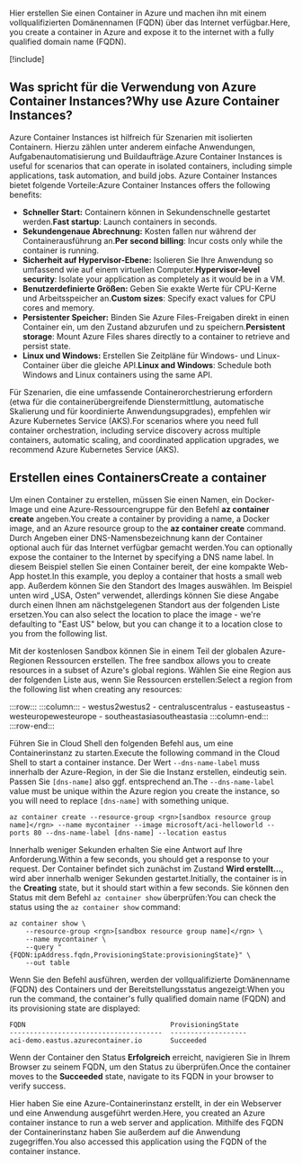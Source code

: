 <span data-ttu-id="e9f52-101">Hier erstellen Sie einen Container in Azure und machen ihn mit einem vollqualifizierten Domänennamen (FQDN) über das Internet verfügbar.</span><span class="sxs-lookup"><span data-stu-id="e9f52-101">Here, you create a container in Azure and expose it to the internet with a fully qualified domain name (FQDN).</span></span>

[!include[](../../../includes/azure-sandbox-activate.md)]

## <a name="why-use-azure-container-instances"></a><span data-ttu-id="e9f52-102">Was spricht für die Verwendung von Azure Container Instances?</span><span class="sxs-lookup"><span data-stu-id="e9f52-102">Why use Azure Container Instances?</span></span>

<span data-ttu-id="e9f52-103">Azure Container Instances ist hilfreich für Szenarien mit isolierten Containern. Hierzu zählen unter anderem einfache Anwendungen, Aufgabenautomatisierung und Buildaufträge.</span><span class="sxs-lookup"><span data-stu-id="e9f52-103">Azure Container Instances is useful for scenarios that can operate in isolated containers, including simple applications, task automation, and build jobs.</span></span> <span data-ttu-id="e9f52-104">Azure Container Instances bietet folgende Vorteile:</span><span class="sxs-lookup"><span data-stu-id="e9f52-104">Azure Container Instances offers the following benefits:</span></span>

- <span data-ttu-id="e9f52-105">**Schneller Start:** Containern können in Sekundenschnelle gestartet werden.</span><span class="sxs-lookup"><span data-stu-id="e9f52-105">**Fast startup**: Launch containers in seconds.</span></span>
- <span data-ttu-id="e9f52-106">**Sekundengenaue Abrechnung:** Kosten fallen nur während der Containerausführung an.</span><span class="sxs-lookup"><span data-stu-id="e9f52-106">**Per second billing**: Incur costs only while the container is running.</span></span>
- <span data-ttu-id="e9f52-107">**Sicherheit auf Hypervisor-Ebene:** Isolieren Sie Ihre Anwendung so umfassend wie auf einem virtuellen Computer.</span><span class="sxs-lookup"><span data-stu-id="e9f52-107">**Hypervisor-level security**: Isolate your application as completely as it would be in a VM.</span></span>
- <span data-ttu-id="e9f52-108">**Benutzerdefinierte Größen:** Geben Sie exakte Werte für CPU-Kerne und Arbeitsspeicher an.</span><span class="sxs-lookup"><span data-stu-id="e9f52-108">**Custom sizes**: Specify exact values for CPU cores and memory.</span></span>
- <span data-ttu-id="e9f52-109">**Persistenter Speicher:** Binden Sie Azure Files-Freigaben direkt in einen Container ein, um den Zustand abzurufen und zu speichern.</span><span class="sxs-lookup"><span data-stu-id="e9f52-109">**Persistent storage**: Mount Azure Files shares directly to a container to retrieve and persist state.</span></span>
- <span data-ttu-id="e9f52-110">**Linux und Windows:** Erstellen Sie Zeitpläne für Windows- und Linux-Container über die gleiche API.</span><span class="sxs-lookup"><span data-stu-id="e9f52-110">**Linux and Windows**: Schedule both Windows and Linux containers using the same API.</span></span>

<span data-ttu-id="e9f52-111">Für Szenarien, die eine umfassende Containerorchestrierung erfordern (etwa für die containerübergreifende Dienstermittlung, automatische Skalierung und für koordinierte Anwendungsupgrades), empfehlen wir Azure Kubernetes Service (AKS).</span><span class="sxs-lookup"><span data-stu-id="e9f52-111">For scenarios where you need full container orchestration, including service discovery across multiple containers, automatic scaling, and coordinated application upgrades, we recommend Azure Kubernetes Service (AKS).</span></span>

## <a name="create-a-container"></a><span data-ttu-id="e9f52-112">Erstellen eines Containers</span><span class="sxs-lookup"><span data-stu-id="e9f52-112">Create a container</span></span>

<span data-ttu-id="e9f52-113">Um einen Container zu erstellen, müssen Sie einen Namen, ein Docker-Image und eine Azure-Ressourcengruppe für den Befehl **az container create** angeben.</span><span class="sxs-lookup"><span data-stu-id="e9f52-113">You create a container by providing a name, a Docker image, and an Azure resource group to the **az container create** command.</span></span> <span data-ttu-id="e9f52-114">Durch Angeben einer DNS-Namensbezeichnung kann der Container optional auch für das Internet verfügbar gemacht werden.</span><span class="sxs-lookup"><span data-stu-id="e9f52-114">You can optionally expose the container to the Internet by specifying a DNS name label.</span></span> <span data-ttu-id="e9f52-115">In diesem Beispiel stellen Sie einen Container bereit, der eine kompakte Web-App hostet.</span><span class="sxs-lookup"><span data-stu-id="e9f52-115">In this example, you deploy a container that hosts a small web app.</span></span> <span data-ttu-id="e9f52-116">Außerdem können Sie den Standort des Images auswählen. Im Beispiel unten wird „USA, Osten“ verwendet, allerdings können Sie diese Angabe durch einen Ihnen am nächstgelegenen Standort aus der folgenden Liste ersetzen.</span><span class="sxs-lookup"><span data-stu-id="e9f52-116">You can also select the location to place the image - we're defaulting to "East US" below, but you can change it to a location close to you from the following list.</span></span>

<span data-ttu-id="e9f52-117"><!-- TODO: fix region list so it's not hardcoded here --> Mit der kostenlosen Sandbox können Sie in einem Teil der globalen Azure-Regionen Ressourcen erstellen.</span><span class="sxs-lookup"><span data-stu-id="e9f52-117"><!-- TODO: fix region list so it's not hardcoded here --> The free sandbox allows you to create resources in a subset of Azure's global regions.</span></span> <span data-ttu-id="e9f52-118">Wählen Sie eine Region aus der folgenden Liste aus, wenn Sie Ressourcen erstellen:</span><span class="sxs-lookup"><span data-stu-id="e9f52-118">Select a region from the following list when creating any resources:</span></span>

:::row:::
    :::column:::
        - <span data-ttu-id="e9f52-119">westus2</span><span class="sxs-lookup"><span data-stu-id="e9f52-119">westus2</span></span>
        - <span data-ttu-id="e9f52-120">centralus</span><span class="sxs-lookup"><span data-stu-id="e9f52-120">centralus</span></span>
        - <span data-ttu-id="e9f52-121">eastus</span><span class="sxs-lookup"><span data-stu-id="e9f52-121">eastus</span></span>
        - <span data-ttu-id="e9f52-122">westeurope</span><span class="sxs-lookup"><span data-stu-id="e9f52-122">westeurope</span></span>
        - <span data-ttu-id="e9f52-123">southeastasia</span><span class="sxs-lookup"><span data-stu-id="e9f52-123">southeastasia</span></span>
    :::column-end:::
:::row-end:::

<span data-ttu-id="e9f52-124">Führen Sie in Cloud Shell den folgenden Befehl aus, um eine Containerinstanz zu starten.</span><span class="sxs-lookup"><span data-stu-id="e9f52-124">Execute the following command in the Cloud Shell to start a container instance.</span></span> <span data-ttu-id="e9f52-125">Der Wert `--dns-name-label` muss innerhalb der Azure-Region, in der Sie die Instanz erstellen, eindeutig sein. Passen Sie `[dns-name]` also ggf. entsprechend an.</span><span class="sxs-lookup"><span data-stu-id="e9f52-125">The `--dns-name-label` value must be unique within the Azure region you create the instance, so you will need to replace `[dns-name]` with something unique.</span></span>

```azurecli
az container create --resource-group <rgn>[sandbox resource group name]</rgn> --name mycontainer --image microsoft/aci-helloworld --ports 80 --dns-name-label [dns-name] --location eastus
```

<span data-ttu-id="e9f52-126">Innerhalb weniger Sekunden erhalten Sie eine Antwort auf Ihre Anforderung.</span><span class="sxs-lookup"><span data-stu-id="e9f52-126">Within a few seconds, you should get a response to your request.</span></span> <span data-ttu-id="e9f52-127">Der Container befindet sich zunächst im Zustand **Wird erstellt...**, wird aber innerhalb weniger Sekunden gestartet.</span><span class="sxs-lookup"><span data-stu-id="e9f52-127">Initially, the container is in the **Creating** state, but it should start within a few seconds.</span></span> <span data-ttu-id="e9f52-128">Sie können den Status mit dem Befehl `az container show` überprüfen:</span><span class="sxs-lookup"><span data-stu-id="e9f52-128">You can check the status using the `az container show` command:</span></span>

```azurecli
az container show \
    --resource-group <rgn>[sandbox resource group name]</rgn> \
    --name mycontainer \
    --query "{FQDN:ipAddress.fqdn,ProvisioningState:provisioningState}" \
    --out table
```

<span data-ttu-id="e9f52-129">Wenn Sie den Befehl ausführen, werden der vollqualifizierte Domänenname (FQDN) des Containers und der Bereitstellungsstatus angezeigt:</span><span class="sxs-lookup"><span data-stu-id="e9f52-129">When you run the command, the container's fully qualified domain name (FQDN) and its provisioning state are displayed:</span></span>

```output
FQDN                                    ProvisioningState
--------------------------------------  -------------------
aci-demo.eastus.azurecontainer.io       Succeeded
```

<span data-ttu-id="e9f52-130">Wenn der Container den Status **Erfolgreich** erreicht, navigieren Sie in Ihrem Browser zu seinem FQDN, um den Status zu überprüfen.</span><span class="sxs-lookup"><span data-stu-id="e9f52-130">Once the container moves to the **Succeeded** state, navigate to its FQDN in your browser to verify success.</span></span>

<span data-ttu-id="e9f52-131">Hier haben Sie eine Azure-Containerinstanz erstellt, in der ein Webserver und eine Anwendung ausgeführt werden.</span><span class="sxs-lookup"><span data-stu-id="e9f52-131">Here, you created an Azure container instance to run a web server and application.</span></span> <span data-ttu-id="e9f52-132">Mithilfe des FQDN der Containerinstanz haben Sie außerdem auf die Anwendung zugegriffen.</span><span class="sxs-lookup"><span data-stu-id="e9f52-132">You also accessed this application using the FQDN of the container instance.</span></span>